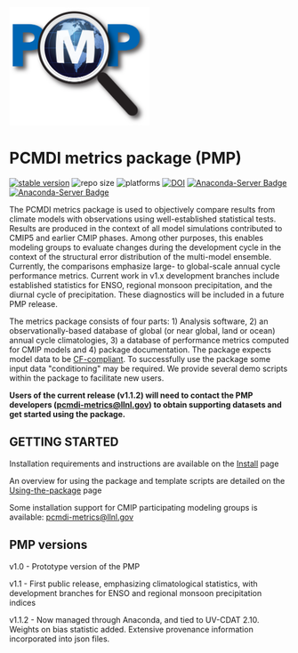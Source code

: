 <img src="share/pcmdi/PMPLogo_1359x1146px_300dpi.png" width="50%" height="50%" />
<h5 align="right"></h5> 

PCMDI metrics package (PMP)
======
[![stable version](https://img.shields.io/badge/stable%20version-1.1.2-brightgreen.svg)](https://github.com/PCMDI/pcmdi_metrics/releases/tag/1.1.2)
![repo size](https://reposs.herokuapp.com/?path=PCMDI/pcmdi_metrics)
![platforms](https://img.shields.io/badge/platforms-linux%20|%20osx-lightgrey.svg)
[![DOI](https://zenodo.org/badge/DOI/10.5281/zenodo.809463.svg)](https://doi.org/10.5281/zenodo.809463)
[![Anaconda-Server Badge](https://anaconda.org/pcmdi/pcmdi_metrics/badges/installer/conda.svg)](https://conda.anaconda.org/pcmdi)
[![Anaconda-Server Badge](https://anaconda.org/pcmdi/pcmdi_metrics/badges/downloads.svg)](https://anaconda.org/pcmdi/pcmdi_metrics)


The PCMDI metrics package is used to objectively compare results from climate models with observations using well-established statistical tests. Results are produced in the context of all model simulations contributed to CMIP5 and earlier CMIP phases.  Among other purposes, this enables modeling groups to evaluate changes during the development cycle in the context of the structural error distribution of the multi-model ensemble. Currently, the comparisons emphasize large- to global-scale annual cycle performance metrics. Current work in v1.x development branches include established statistics for ENSO, regional monsoon precipitation, and the diurnal cycle of precipitation. These diagnostics will be included in a future PMP release.

The metrics package consists of four parts: 1) Analysis software, 2) an observationally-based database of global (or near global, land or ocean) annual cycle climatologies, 3) a database of performance metrics computed for CMIP models and 4) package documentation.
The package expects model data to be [CF-compliant](http://cfconventions.org/). To successfully use the package some input data "conditioning" may be required. We provide several demo scripts within the package to facilitate new users.

**Users of the current release (v1.1.2) will need to contact the PMP developers (pcmdi-metrics@llnl.gov) to obtain supporting datasets and get started using the package.**


GETTING STARTED
----------------

Installation requirements and instructions are available on the [Install](https://github.com/PCMDI/pcmdi_metrics/wiki/Install) page

An overview for using the package and template scripts are detailed on the [Using-the-package](https://github.com/PCMDI/pcmdi_metrics/wiki/Using-the-package) page

Some installation support for CMIP participating modeling groups is available: pcmdi-metrics@llnl.gov


PMP versions
------------

v1.0 - Prototype version of the PMP

v1.1 - First public release, emphasizing climatological statistics, with development branches for ENSO and regional monsoon precipitation indices

v1.1.2 - Now managed through Anaconda, and tied to UV-CDAT 2.10.  Weights on bias statistic added.   Extensive provenance information incorporated into json files.
